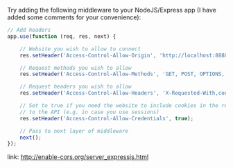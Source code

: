 Try adding the following middleware to your NodeJS/Express app (I have added some comments for your convenience):
``` javascript 
// Add headers
app.use(function (req, res, next) {

    // Website you wish to allow to connect
    res.setHeader('Access-Control-Allow-Origin', 'http://localhost:8888');

    // Request methods you wish to allow
    res.setHeader('Access-Control-Allow-Methods', 'GET, POST, OPTIONS, PUT, PATCH, DELETE');

    // Request headers you wish to allow
    res.setHeader('Access-Control-Allow-Headers', 'X-Requested-With,content-type');

    // Set to true if you need the website to include cookies in the requests sent
    // to the API (e.g. in case you use sessions)
    res.setHeader('Access-Control-Allow-Credentials', true);

    // Pass to next layer of middleware
    next();
});
``` 

link: http://enable-cors.org/server_expressjs.html
